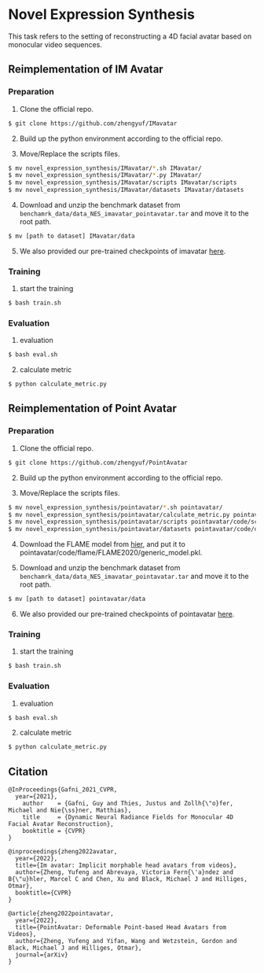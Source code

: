 # Novel Expression Synthesis

This task refers to the setting of reconstructing a 4D facial avatar based on monocular video sequences.

## Reimplementation of IM Avatar

### Preparation

1. Clone the official repo.
```sh
$ git clone https://github.com/zhengyuf/IMavatar
```

2. Build up the python environment according to the official repo.

3. Move/Replace the scripts files.
```sh
$ mv novel_expression_synthesis/IMavatar/*.sh IMavatar/
$ mv novel_expression_synthesis/IMavatar/*.py IMavatar/
$ mv novel_expression_synthesis/IMavatar/scripts IMavatar/scripts
$ mv novel_expression_synthesis/IMavatar/datasets IMavatar/datasets
```

4. Download and unzip the benchmark dataset from `benchamrk_data/data_NES_imavatar_pointavatar.tar` and move it to the root path.
```sh
$ mv [path to dataset] IMavatar/data
```
5. We also provided our pre-trained checkpoints of imavatar [here](https://drive.google.com/drive/folders/1ppL-v5mcC2y4rP6JosI_LfTqUPYtmkH1?usp=sharing).


### Training
1. start the training
```sh
$ bash train.sh
```

### Evaluation
1. evaluation 
```sh
$ bash eval.sh
```

2. calculate metric
```sh
$ python calculate_metric.py
```

## Reimplementation of Point Avatar

### Preparation

1. Clone the official repo.
```sh
$ git clone https://github.com/zhengyuf/PointAvatar
```

2. Build up the python environment according to the official repo.

3. Move/Replace the scripts files.
```sh
$ mv novel_expression_synthesis/pointavatar/*.sh pointavatar/
$ mv novel_expression_synthesis/pointavatar/calculate_metric.py pointavatar/calculate_metric.py
$ mv novel_expression_synthesis/pointavatar/scripts pointavatar/code/scripts
$ mv novel_expression_synthesis/pointavatar/datasets pointavatar/code/datasets
```

4. Download the FLAME model from [hier](https://drive.google.com/file/d/1A9kLFmNeag63LZ_iyxQanxU4fgEvVFOM/view?usp=sharing), and put it to pointavatar/code/flame/FLAME2020/generic_model.pkl.

5. Download and unzip the benchmark dataset from `benchamrk_data/data_NES_imavatar_pointavatar.tar` and move it to the root path.
```sh
$ mv [path to dataset] pointavatar/data
```
6. We also provided our pre-trained checkpoints of pointavatar [here](https://drive.google.com/drive/folders/1TXswgi-hPqFUH4pmxt_DvCY0gVM8D5n1?usp=sharing).


### Training
1. start the training
```sh
$ bash train.sh
```

### Evaluation
1. evaluation 
```sh
$ bash eval.sh
```

2. calculate metric
```sh
$ python calculate_metric.py
```

## Citation

```
@InProceedings{Gafni_2021_CVPR,
  year={2021},
    author    = {Gafni, Guy and Thies, Justus and Zollh{\"o}fer, Michael and Nie{\ss}ner, Matthias},
    title     = {Dynamic Neural Radiance Fields for Monocular 4D Facial Avatar Reconstruction},
    booktitle = {CVPR}
}
```
```
@inproceedings{zheng2022avatar,
  year={2022},
  title={Im avatar: Implicit morphable head avatars from videos},
  author={Zheng, Yufeng and Abrevaya, Victoria Fern{\'a}ndez and B{\"u}hler, Marcel C and Chen, Xu and Black, Michael J and Hilliges, Otmar},
  booktitle={CVPR}
}
```
```
@article{zheng2022pointavatar,
  year={2022},
  title={PointAvatar: Deformable Point-based Head Avatars from Videos},
  author={Zheng, Yufeng and Yifan, Wang and Wetzstein, Gordon and Black, Michael J and Hilliges, Otmar},
  journal={arXiv}
}
```